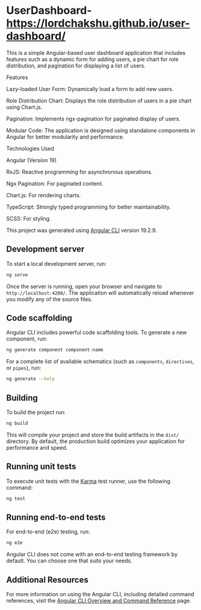 # UserDashboard- https://lordchakshu.github.io/user-dashboard/

This is a simple Angular-based user dashboard application that includes features such as a dynamic form for adding users, a pie chart for role distribution, and pagination for displaying a list of users.

Features

Lazy-loaded User Form: Dynamically load a form to add new users.

Role Distribution Chart: Displays the role distribution of users in a pie chart using Chart.js.

Pagination: Implements ngx-pagination for paginated display of users.

Modular Code: The application is designed using standalone components in Angular for better modularity and performance.

Technologies Used

Angular (Version 19)

RxJS: Reactive programming for asynchronous operations.

Ngx Pagination: For paginated content.

Chart.js: For rendering charts.

TypeScript: Strongly typed programming for better maintainability.

SCSS: For styling.

This project was generated using [Angular CLI](https://github.com/angular/angular-cli) version 19.2.9.

## Development server

To start a local development server, run:

```bash
ng serve
```

Once the server is running, open your browser and navigate to `http://localhost:4200/`. The application will automatically reload whenever you modify any of the source files.

## Code scaffolding

Angular CLI includes powerful code scaffolding tools. To generate a new component, run:

```bash
ng generate component component-name
```

For a complete list of available schematics (such as `components`, `directives`, or `pipes`), run:

```bash
ng generate --help
```

## Building

To build the project run:

```bash
ng build
```

This will compile your project and store the build artifacts in the `dist/` directory. By default, the production build optimizes your application for performance and speed.

## Running unit tests

To execute unit tests with the [Karma](https://karma-runner.github.io) test runner, use the following command:

```bash
ng test
```

## Running end-to-end tests

For end-to-end (e2e) testing, run:

```bash
ng e2e
```

Angular CLI does not come with an end-to-end testing framework by default. You can choose one that suits your needs.

## Additional Resources

For more information on using the Angular CLI, including detailed command references, visit the [Angular CLI Overview and Command Reference](https://angular.dev/tools/cli) page.
